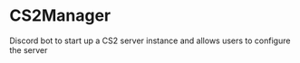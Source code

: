 # CS2Manager
Discord bot to start up a CS2 server instance and allows users to configure the server
